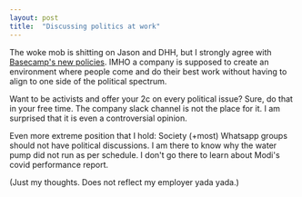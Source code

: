 ```yaml
---
layout: post
title:  "Discussing politics at work"
---
```

The woke mob is shitting on Jason and DHH, but I strongly agree with [Basecamp's new policies](https://world.hey.com/jason/changes-at-basecamp-7f32afc5). IMHO a company is supposed to create an environment where people come and do their best work without having to align to one side of the political spectrum.

Want to be activists and offer your 2c on every political issue? Sure, do that in your free time. The company slack channel is not the place for it. I am surprised that it is even a controversial opinion.

Even more extreme position that I hold: Society (+most) Whatsapp groups should not have political discussions. I am there to know why the water pump did not run as per schedule. I don't go there to learn about Modi's covid performance report.

(Just my thoughts. Does not reflect my employer yada yada.)
